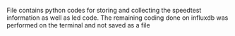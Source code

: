 File contains python codes for storing and collecting the speedtest information as well as led code. The remaining coding done on influxdb was performed on the terminal and not saved as a file
